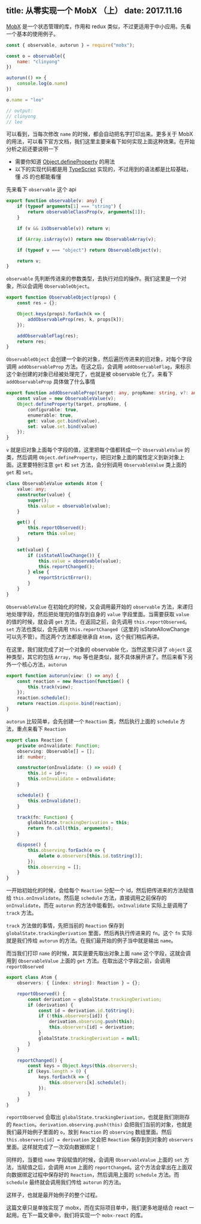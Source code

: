 title: 从零实现一个 MobX （上）
date: 2017.11.16
---

[MobX](https://github.com/mobxjs/mobx) 是一个状态管理的库，作用和 redux 类似，不过更适用于中小应用。先看一个基本的使用例子。

```js
const { observable, autorun } = require("mobx");

const o = observable({
    name: "clinyong"
})

autorun(() => {
    console.log(o.name)
})

o.name = "leo"

// output:
// clinyong
// leo
```

可以看到，当每次修改 `name` 的时候，都会自动把名字打印出来。更多关于 MobX 的用法，可以看下官方文档，我们这里主要来看下如何实现上面这种效果。在开始分析之前还要说明一下

- 需要你知道 [Object.defineProperty](https://developer.mozilla.org/en/docs/Web/JavaScript/Reference/Global_Objects/Object/defineProperty) 的用法
- 以下的实现代码都是用 [TypeScript](https://www.typescriptlang.org/) 实现的，不过用到的语法都是比较基础，懂 JS 的也都能看懂

先来看下 `observable` 这个 api

```ts
export function observable(v: any) {
	if (typeof arguments[1] === "string") {
		return observableClassProp(v, arguments[1]);
	}

	if (v && isObservable(v)) return v;

	if (Array.isArray(v)) return new ObservableArray(v);

	if (typeof v === "object") return ObservableObject(v);

	return v;
}
```

`observable` 先判断传进来的参数类型，去执行对应的操作。我们这里是一个对象，所以会调用 `ObservableObject`。

```ts
export function ObservableObject(props) {
	const res = {};

	Object.keys(props).forEach(k => {
		addObservableProp(res, k, props[k]);
	});

	addObservableFlag(res);
	return res;
}
```

`ObservableObject` 会创建一个新的对象，然后遍历传进来的旧对象，对每个字段调用 `addObservableProp` 方法。在这之后，会调用 `addObservableFlag`，来标示这个新创建的对象已经被处理完了，也就是被 observable 化了。来看下 `addObservableProp` 具体做了什么事情

```ts
export function addObservableProp(target: any, propName: string, v?: any) {
	const value = new ObservableValue(v);
	Object.defineProperty(target, propName, {
		configurable: true,
		enumerable: true,
		get: value.get.bind(value),
		set: value.set.bind(value)
	});
}
```

`v` 就是旧对象上面每个字段的值，这里把每个值都转成一个 `ObservableValue` 的类，然后调用 `Object.defineProperty`，把旧对象上面的属性定义到新对象上面。这里要特别注意 `get` 和 `set` 方法，会分别调用 `ObservableValue` 类上面的 `get` 和 `set`。

```ts
class ObservableValue extends Atom {
	value: any;
	constructor(value) {
		super();
		this.value = observable(value);
	}

	get() {
		this.reportObserved();
		return this.value;
	}

	set(value) {
		if (isStateAllowChange()) {
			this.value = observable(value);
			this.reportChanged();
		} else {
			reportStrictError();
		}
	}
}
```

`ObservableValue` 在初始化的时候，又会调用最开始的 `observable` 方法，来递归地处理字段，然后把处理完的值存到自身的 `value` 字段里面。当需要获取 `value` 的值的时候，就会调 `get` 方法，在返回之前，会先调用 `this.reportObserved`。`set` 方法也类似，会先调用 `this.reportChanged`（这里的 isStateAllowChange 可以先不管）。而这两个方法都是继承自 `Atom`，这个我们稍后再讲。

在这里，我们就完成了对一个对象的 observable 化，当然这里只讲了 `object` 这种类型，其它的包括 `Array`，`Map` 等也是类似，就不具体展开讲了。然后来看下另外一个核心方法，`autorun`

```ts
export function autorun(view: () => any) {
	const reaction = new Reaction(function() {
		this.track(view);
	});
	reaction.schedule();
	return reaction.dispose.bind(reaction);
}
```

`autorun` 比较简单，会先创建一个 `Reaction` 类，然后执行上面的 `schedule` 方法，重点来看下 `Reaction`

```ts
export class Reaction {
	private onInvalidate: Function;
	observing: Observable[] = [];
	id: number;

	constructor(onInvalidate: () => void) {
		this.id = id++;
		this.onInvalidate = onInvalidate;
	}

	schedule() {
		this.onInvalidate();
	}

	track(fn: Function) {
		globalState.trackingDerivation = this;
		return fn.call(this, arguments);
	}

	dispose() {
		this.observing.forEach(o => {
			delete o.observers[this.id.toString()];
		});
		this.observing = [];
	}
}
```

一开始初始化的时候，会给每个 `Reaction` 分配一个 id，然后把传进来的方法赋值给 `this.onInvalidate`。然后是 `schedule` 方法，直接调用之前保存的 `onInvalidate`，而在 `autorun` 的方法中能看到，`onInvalidate` 实际上是调用了 `track` 方法。

`track` 方法做的事情，先把当前的 `Reaction` 保存到 `globalState.trackingDerivation` 里面，然后再执行传进来的 `fn`。这个 `fn` 实际就是我们传给 `autorun` 的方法。在我们最开始的例子当中就是输出 `name`。

而当我们打印 `name` 的时候，其实是要先取出对象上面 `name` 这个字段，这就会调用到 `ObservableValue` 上面的 `get` 方法。在取出这个字段之前，会调用 `reportObserved`

```ts
export class Atom {
	observers: { [index: string]: Reaction } = {};

	reportObserved() {
		const derivation = globalState.trackingDerivation;
		if (derivation) {
			const id = derivation.id.toString();
			if (!this.observers[id]) {
				derivation.observing.push(this);
				this.observers[id] = derivation;
			}
			globalState.trackingDerivation = null;
		}
	}

	reportChanged() {
		const keys = Object.keys(this.observers);
		if (keys.length > 0) {
			keys.forEach(k => {
				this.observers[k].schedule();
			});
		}
	}
}
```

`reportObserved` 会取出 `globalState.trackingDerivation`，也就是我们刚刚存的 `Reaction`。`derivation.observing.push(this)` 会把我们当前的对象，也就是我们最开始例子里面的 `o`，放到 `Reaction` 的 `observing` 数组里面。然后 `this.observers[id] = derivation` 又会把 `Reaction` 保存到到对象的 `observers` 里面。这样就完成了一次双向数据绑定！

同样的，当要给 `name` 字段赋值的时候，会调用 `ObservableValue` 上面的 `set` 方法，当赋值之后，会调用 `Atom` 上面的 `reportChanged`。这个方法会拿出在上面双向数据绑定过程中保存好的 `Reaction`，然后调用上面的 `schedule` 方法。而 `schedule` 最终就会调用我们传给 `autorun` 的方法。

这样子，也就是最开始例子的整个过程。

这篇文章只是单独实现了 mobx，而在实际项目单中，我们更多地是结合 react 一起用。在下一篇文章中，我们将实现一个 `mobx-react` 的库。
